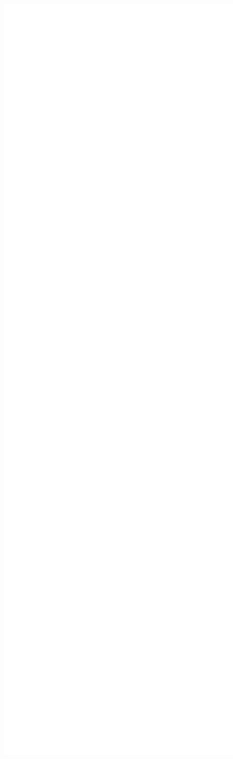 # 管道模型
<style>
  .pip{
    width:3972px;
    height:2400px;
    border:0;
    overflow:scroll;
  }
  h1{
      display:none;
  }
</style>

<iframe class="pip" src="/pip.svg">
</iframe>


